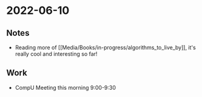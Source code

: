 # 2022-06-10
## Notes
-  Reading more of [[Media/Books/in-progress/algorithms_to_live_by]], it's really cool and interesting so far!

## Work
- CompU Meeting this morning 9:00-9:30